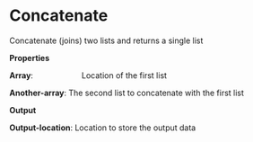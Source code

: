 # Concatenate

Concatenate (joins) two lists and returns a single list

 **Properties**
 

**Array**:                      Location of the first list

**Another-array**:      The second list to concatenate with the first list

 **Output**
 

**Output-location**: Location to store the output data